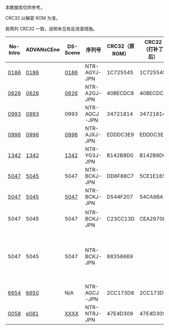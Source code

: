 本数据库仅供参考。

CRC32 以解密 ROM 为准。

若两列 CRC32 一致，说明未见有反烧录措施。

|No-Intro|ADVANsCEne|DS-Scene|序列号|CRC32（原 ROM）|CRC32（打补丁后）|存档类型（No-Intro）|存档类型（ADVANsCEne）|存档类型（DS-Scene）|注释|
|-|-|-|-|-|-|-|-|-|-|
|[0186](https://datomatic.no-intro.org/index.php?page=show_record&s=28&n=0186)|[0186](https://www.advanscene.com/html/Releases/dbrelds.php?id=0191)|[0186](http://www.ds-scene.net/?s=viewtopic&nid=206)|NTR-AGYJ-JPN|1C725545|1C725545|Flash 262144|Flash - 2 Mbit|EEPROM 64kb|DS-Scene 之存档类型有误|
|[0626](https://datomatic.no-intro.org/index.php?page=show_record&s=28&n=0626)|[0626](https://www.advanscene.com/html/Releases/dbrelds.php?id=0659)|[0626](http://www.ds-scene.net/?s=viewtopic&nid=1608)|NTR-A2GJ-JPN|40BECDC8|40BECDC8|EEPROM 65536|Eeprom - 512 kbit|EEPROM 512kb||
|[0993](https://datomatic.no-intro.org/index.php?page=show_record&s=28&n=0993)|[0993](https://www.advanscene.com/html/Releases/dbrelds.php?id=1034)|0993|NTR-AGCJ-JPN|34721814|34721814|EEPROM 65536|Eeprom - 512 kbit|EEPROM 512kb||
|[0996](https://datomatic.no-intro.org/index.php?page=show_record&s=28&n=0996)|[0996](https://www.advanscene.com/html/Releases/dbrelds.php?id=1037)|[0996](http://www.ds-scene.net/?s=viewtopic&nid=2841)|NTR-AJXJ-JPN|EDDDC3E9|EDDDC3E9|EEPROM 512|Eeprom - 4 kbit|EEPROM 4kb||
|[1342](https://datomatic.no-intro.org/index.php?page=show_record&s=28&n=1342)|[1342](https://www.advanscene.com/html/Releases/dbrelds.php?id=1387)|[1342](http://www.ds-scene.net/?s=viewtopic&nid=3921)|NTR-YG3J-JPN|B142B8D0|B142B8D0|EEPROM 65536|Eeprom - 512 kbit|EEPROM 512kb||
|[5047](https://datomatic.no-intro.org/index.php?page=show_record&s=28&n=5047)|[5045](https://www.advanscene.com/html/Releases/dbdswrel.php?id=5163)|5047|NTR-BCKJ-JPN|DD6F88C7|5CE1E165|EEPROM 8192|Eeprom - 64 kbit|Unknown||
|[5047](https://datomatic.no-intro.org/index.php?page=show_record&s=28&n=5047)|[5045](https://www.advanscene.com/html/Releases/dbrelds.php?id=5163)|[5047](http://www.ds-scene.net/?s=viewtopic&nid=9624)|NTR-BCKJ-JPN|D544F207|54CA9BA5|EEPROM 8192|Eeprom - 64 kbit|Unknown|Bad Dump|
|5047|5045|5047|NTR-BCKJ-JPN|C23CC13D|CEA2970E|EEPROM 8192|Eeprom - 64 kbit|Unknown|Bad Dump<br>Soul Trip 汉化组汉化|
|5047|5045|5047|NTR-BCKJ-JPN|88356669||EEPROM 8192|Eeprom - 64 kbit|Unknown|信息不明的汉化版，出现于 RetroGameFan 的反烧录数据库<br>未能找到该 ROM|
|[6654](https://datomatic.no-intro.org/index.php?page=show_record&s=28&n=6654)|[6650](https://www.advanscene.com/html/Releases/dbrelds.php?id=6931)|N/A|NTR-AGCJ-JPN|2CC173D8|2CC173D8|EEPROM 65536|Eeprom - 512 kbit|N/A||
|[0058](https://datomatic.no-intro.org/index.php?page=show_record&s=65&n=0058)|[e081](https://www.advanscene.com/html/Releases/dbrelds.php?id=5698)|[XXXX](http://www.ds-scene.net/?s=viewtopic&nid=10419)|NTR-NTRJ-JPN|47E4D309|47E4D309||None|N/A|Demo|

